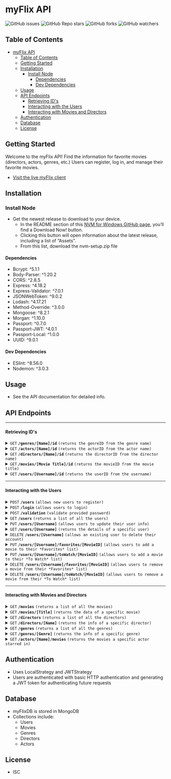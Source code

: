 # myFlix API

![GitHub issues](https://img.shields.io/github/issues/eahowell/movie_api?color=yellow)
![GitHub Repo stars](https://img.shields.io/github/stars/eahowell/movie_api)
![GitHub forks](https://img.shields.io/github/forks/eahowell/movie_api)
![GitHub watchers](https://img.shields.io/github/watchers/eahowell/movie_api)



## Table of Contents

- [myFlix API](#myflix-api)
  - [Table of Contents](#table-of-contents)
  - [Getting Started](#getting-started)
  - [Installation](#installation)
    - [Install Node](#install-node)
      - [Dependencies](#dependencies)
      - [Dev Dependencies](#dev-dependencies)
  - [Usage](#usage)
  - [API Endpoints](#api-endpoints)
      - [Retrieving ID's](#retrieving-ids)
      - [Interacting with the Users](#interacting-with-the-users)
      - [Interacting with Movies and Directors](#interacting-with-movies-and-directors)
  - [Authentication](#authentication)
  - [Database](#database)
  - [License](#license)

## Getting Started
Welcome to the myFlix API! Find the information for favorite movies (directors, actors, genres, etc.) Users can register, log in, and manage their favorite movies.

- [Visit the live myFlix client](https://eahowell-myflix.netlify.app/)

## Installation
### Install Node
  - Get the newest release to download to your device. 
    - In the README section of this [NVM for Windows GitHub page](https://github.com/coreybutler/nvm-windows#readme), you’ll find a Download Now! button. 
    - Clicking this button will open information about the latest release, including a list of “Assets”. 
    - From this list, download the nvm-setup.zip file

#### Dependencies

- Bcrypt: ^5.1.1
- Body-Parser: ^1.20.2
- CORS: ^2.8.5
- Express: ^4.18.2
- Express-Validator: ^7.0.1
- JSONWebToken: ^9.0.2
- Lodash: ^4.17.21
- Method-Override: ^3.0.0
- Mongoose: ^8.2.1
- Morgan: ^1.10.0
- Passport: ^0.7.0
- Passport-JWT: ^4.0.1
- Passport-Local: ^1.0.0
- UUID: ^9.0.1

#### Dev Dependencies

- ESlint: ^8.56.0
- Nodemon: ^3.0.3

## Usage

- See the API documentation for detailed info.

## API Endpoints

---

#### Retrieving ID's

<details>
 <summary><code>GET</code> <code><b>/genres/[Name]/id</b></code> <code>(returns the genreID from the genre name)</code></summary>

Parameters

> | Name | Type     | Data Type | Description           |
> | ---- | -------- | --------- | --------------------- |
> | Name | Required | String    | The name of the genre |

Responses

> | http code | content-type               | response                               |
> | --------- | -------------------------- | -------------------------------------- |
> | `200`     | `application/json`         | A JSON object holding the genreID      |
> | `400`     | `text/plain;charset=UTF-8` | "The genre " + Name + " was not found" |
> | `500`     | `text/plain;charset=UTF-8` | Description of the error               |

Example cURL

> ```javascript
>  curl -L GET "Content-Type: application/json" http://localhost:8080/genres/[Name]/id
> ```

</details>

<details>
 <summary><code>GET</code> <code><b>/actors/[Name]/id</b></code> <code>(returns the actorID from the actor name)</code></summary>

Parameters

> | Name | Type     | Data Type | Description           |
> | ---- | -------- | --------- | --------------------- |
> | Name | Required | String    | The name of the actor |

Responses

> | http code | content-type               | response                                    |
> | --------- | -------------------------- | ------------------------------------------- |
> | `200`     | `application/json`         | A JSON object holding the actorID           |
> | `400`     | `text/plain;charset=UTF-8` | "The actor " + actorName + " was not found" |
> | `500`     | `text/plain;charset=UTF-8` | Description of the error                    |

Example cURL

> ```javascript
>  curl -L GET "Content-Type: application/json" http://localhost:8080/actors/[Name]/id
> ```

</details>

<details>
  <summary><code>GET</code> <code><b>/directors/[Name]/id</b></code> <code>(returns the directorID from the director name)</code></summary>

Parameters

> | Name | Type     | Data Type | Description              |
> | ---- | -------- | --------- | ------------------------ |
> | Name | Required | String    | The name of the director |

Responses

> | http code | content-type               | response                                          |
> | --------- | -------------------------- | ------------------------------------------------- |
> | `200`     | `application/json`         | A JSON object holding the directorID              |
> | `400`     | `text/plain;charset=UTF-8` | "The director " + directorName + " was not found" |
> | `500`     | `text/plain;charset=UTF-8` | Description of the error                          |

Example cURL

> ```javascript
>  curl -L GET "Content-Type: application/json" http://localhost:8080/directors/[Name]/id
> ```

</details>

<details>
 <summary><code>GET</code> <code><b>/movies/[Movie Title]/id</b></code> <code>(returns the movieID from the movie title)</code></summary>

Parameters

> | Name        | Type     | Data Type | Description            |
> | ----------- | -------- | --------- | ---------------------- |
> | Movie Title | Required | String    | The title of the movie |

Responses

> | http code | content-type               | response                                |
> | --------- | -------------------------- | --------------------------------------- |
> | `200`     | `application/json`         | A JSON object holding the movieID       |
> | `400`     | `text/plain;charset=UTF-8` | "The movie " + title + " was not found" |
> | `500`     | `text/plain;charset=UTF-8` | Description of the error                |

Example cURL

> ```javascript
>  curl -L GET "Content-Type: application/json" http://localhost:8080/movies/[title]/id
> ```

</details>

<details>
  <summary><code>GET</code> <code><b>/users/[Username]/id</b></code> <code>(returns the userID from the username)</code></summary>

Parameters

> | Name     | Type     | Data Type | Description              |
> | -------- | -------- | --------- | ------------------------ |
> | Username | Required | String    | The username of the user |

Responses

> | http code | content-type               | response                                  |
> | --------- | -------------------------- | ----------------------------------------- |
> | `200`     | `application/json`         | A JSON object holding the userID          |
> | `400`     | `text/plain;charset=UTF-8` | "The user " + username + " was not found" |
> | `500`     | `text/plain;charset=UTF-8` | Description of the error                  |

Example cURL

> ```javascript
>  curl -L GET "Content-Type: application/json" http://localhost:8080/users/[Username]/id
> ```

</details>

---

#### Interacting with the Users

<details>
  <summary><code>POST</code> <code><b>/users</b></code> <code>(allows new users to register)</code></summary>

Parameters

> None

Request Body

> A JSON object holding data about the user to add, structured like:
>
> ```json
> {
>   "Username": { type: String, required: true },
>   "Password": { type: String, required: true },
>   "Email": { type: String, required: true },
>   "Birthday": Date,
>   "FirstName": { type: String, required: true },
>   "LastName": { type: String, required: true }
> }
> ```

Responses

> | http code | content-type | response |
> | --------- | -------------------------- | ------------------------------------------------- |
> | `500` | `text/plain;charset=UTF-8` | Description of the error |
> | `422` | `application/json` | A JSON object holding an array of the validation errors |
> | `409` | `text/plain;charset=UTF-8` | username + " already exists" |
> | `201` | `application/json` | A JSON object holding data about the user that was added and including a userID, structured like: |
>
> ```json
> {
>   "Username": "String",
>   "Password": "String",
>   "Email": "String",
>   "FirstName": "String",
>   "LastName": "String",
>   "Birthday": Date,
>   "FavoriteMovies": [{ ObjectId }],
>   "ToWatch": [{ ObjectId }],
>   "_id": "String"
> }
> ```

Example cURL

> ```javascript
>  curl -L POST "Content-Type: application/json" http://localhost:8080/users
> ```

</details>

<details>
  <summary><code>POST</code> <code><b>/login</b></code> <code>(allows users to login)</code></summary>

Responses

> | http code | content-type | response |
> | --------- | -------------------------- | ------------------------------------------------- |
> | `500` | `text/plain;charset=UTF-8` | Description of the error |
> | `400` | `text/plain;charset=UTF-8` | Text response "Something is not right" |
> | `200` | `application/json` | A JSON object holding data about the user and the JWT token |

Example cURL

> ```javascript
>  curl -L POST "Content-Type: application/json" http://localhost:8080/login
> ```

</details>

<details>
  <summary><code>POST</code> <code><b>/validation</b></code> <code>(validate provided password)</code></summary>

Responses

> | http code | content-type | response |
> | --------- | -------------------------- | ------------------------------------------------- |
> | `500` | `text/plain;charset=UTF-8` | Description of the error |
> | `401` | `text/plain;charset=UTF-8` | Text response "Password was not correct" |
> | `404` | `text/plain;charset=UTF-8` | Text response "Username not found" |
> | `200` | `application/json` | true |

Example cURL

> ```javascript
>  curl -L POST "Content-Type: application/json" http://localhost:8080/validation
> ```

</details>

<details>
  <summary><code>GET</code> <code><b>/users</b></code> <code>(returns a list of all the users)</code></summary>

Parameters

> None

Responses

> | http code | content-type               | response                                          |
> | --------- | -------------------------- | ------------------------------------------------- |
> | `200`     | `application/json`         | A JSON object holding data about all of the users |
> | `500`     | `text/plain;charset=UTF-8` | Description of the error                          |

Example cURL

> ```javascript
>  curl -L GET "Content-Type: application/json" http://localhost:8080/users
> ```

</details>

<details>
  <summary><code>PUT</code> <code><b>/users/[Username]</b></code> <code>(allows users to update their user info)</code></summary>

Parameters

> | Name     | Type     | Data Type | Description              |
> | -------- | -------- | --------- | ------------------------ |
> | Username | Required | String    | The username of the user |

Request Body

> A JSON object holding data about the user to add, structured like:
>
> ```json
> {
>   "Username": "eahowell",
>   "Password": "Xyz123!",
>   "FirstName": "Liz",
>   "LastName": "Howell",
>   "Email": "eahowell@gmailx.com"
> }
> ```

Responses

> | http code | content-type               | response                                    |
> | --------- | -------------------------- | ------------------------------------------- |
> | `404`     | `text/plain;charset=UTF-8` | "Username " + username + " was not found"   |
> | `201`     | `application/json`         | A JSON object holding the updated user info |
> | `500`     | `text/plain;charset=UTF-8` | Description of the error                    |

Example cURL

> ```javascript
>  curl -L PUT "Content-Type: application/json" http://localhost:8080/users/[Username]
> ```

</details>

<details>
  <summary><code>GET</code> <code><b>/users/[Username]</b></code> <code>(returns the details of a specific user)</code></summary>

Parameters

> | Name     | Type     | Data Type | Description              |
> | -------- | -------- | --------- | ------------------------ |
> | Username | Required | String    | The username of the user |

Responses

> | http code | content-type               | response                                           |
> | --------- | -------------------------- | -------------------------------------------------- |
> | `200`     | `application/json`         | A JSON object holding data about the specific user |
> | `404`     | `text/plain;charset=UTF-8` | "Username " + username + " was not found"          |
> | `500`     | `text/plain;charset=UTF-8` | Description of the error                           |

Example cURL

> ```javascript
>  curl -L GET "Content-Type: application/json" http://localhost:8080/users/[Username]
> ```

</details>

<details>
  <summary><code>DELETE</code> <code><b>/users/[Username]</b></code> <code>(allows an existing user to delete their account)</code></summary>

Parameters

> | Name     | Type     | Data Type | Description              |
> | -------- | -------- | --------- | ------------------------ |
> | Username | Required | String    | The username of the user |

Responses

> | http code | content-type               | response                                                                  |
> | --------- | -------------------------- | ------------------------------------------------------------------------- |
> | `201`     | `application/json`         | A text message indicating the user was deregistered and removed as a user |
> | `404`     | `text/plain;charset=UTF-8` | "Username " + username + " was not found"                                 |
> | `500`     | `text/plain;charset=UTF-8` | Description of the error                                                  |

Example cURL

> ```javascript
>  curl -L GET "Content-Type: application/json" http://localhost:8080/users/[Username]
> ```

</details>

<details>
  <summary><code>PUT</code> <code><b>/users/[Username]/favorites/[MovieID]</b></code> <code>(allows users to add a movie to their *Favorites* list)</code></summary>

Parameters

> | Name     | Type     | Data Type | Description                  |
> | -------- | -------- | --------- | ---------------------------- |
> | Username | Required | String    | The username of the user     |
> | MovieID  | Required | String    | The \_id of the movie to add |

Responses

> | http code | content-type               | response                                    |
> | --------- | -------------------------- | ------------------------------------------- |
> | `201`     | `application/json`         | A JSON object holding the updated user data |
> | `404`     | `text/plain;charset=UTF-8` | "Username " + username + " was not found"   |
> | `500`     | `text/plain;charset=UTF-8` | Description of the error                    |

Example cURL

> ```javascript
>  curl -L PUT "Content-Type: application/json" http://localhost:8080/users/[Username]/favorities/[MovieID]
> ```

</details>

<details>
  <summary><code>PUT</code> <code><b>/users/[Username]/toWatch/[MovieID]</b></code> <code>(allows users to add a movie to their *To Watch* list)</code></summary>

Parameters

> | Name     | Type     | Data Type | Description                  |
> | -------- | -------- | --------- | ---------------------------- |
> | Username | Required | String    | The username of the user     |
> | MovieID  | Required | String    | The \_id of the movie to add |

Responses

> | http code | content-type               | response                                    |
> | --------- | -------------------------- | ------------------------------------------- |
> | `201`     | `application/json`         | A JSON object holding the updated user data |
> | `404`     | `text/plain;charset=UTF-8` | "Username " + username + " was not found"   |
> | `500`     | `text/plain;charset=UTF-8` | Description of the error                    |

Example cURL

> ```javascript
>  curl -L PUT "Content-Type: application/json" http://localhost:8080/users/[Username]/toWatch/[MovieID]
> ```

</details>

<details>
  <summary><code>DELETE</code> <code><b>/users/[Username]/favorites/[MovieID]</b></code> <code>(allows users to remove a movie from their *Favorites* list)</code></summary>

Parameters

> | Name     | Type     | Data Type | Description                     |
> | -------- | -------- | --------- | ------------------------------- |
> | Username | Required | String    | The username of the user        |
> | MovieID  | Required | String    | The \_id of the movie to remove |

Responses

> | http code | content-type               | response                                    |
> | --------- | -------------------------- | ------------------------------------------- |
> | `201`     | `application/json`         | A JSON object holding the updated user data |
> | `404`     | `text/plain;charset=UTF-8` | "Username " + username + " was not found"   |
> | `500`     | `text/plain;charset=UTF-8` | Description of the error                    |

Example cURL

> ```javascript
>  curl -L DELETE "Content-Type: application/json" http://localhost:8080/users/[Username]/favorities/[MovieID]
> ```

</details>

<details>
  <summary><code>DELETE</code> <code><b>/users/[Username]/toWatch/[MovieID]</b></code> <code>(allows users to remove a movie from their *To Watch* list)</code></summary>

Parameters

> | Name     | Type     | Data Type | Description                     |
> | -------- | -------- | --------- | ------------------------------- |
> | Username | Required | String    | The username of the user        |
> | MovieID  | Required | String    | The \_id of the movie to remove |

Responses

> | http code | content-type               | response                                    |
> | --------- | -------------------------- | ------------------------------------------- |
> | `201`     | `application/json`         | A JSON object holding the updated user data |
> | `404`     | `text/plain;charset=UTF-8` | "Username " + username + " was not found"   |
> | `500`     | `text/plain;charset=UTF-8` | Description of the error                    |

Example cURL

> ```javascript
>  curl -L DELETE "Content-Type: application/json" http://localhost:8080/users/[Username]/toWatch/[MovieID]
> ```

</details>

---

#### Interacting with Movies and Directors

<details>
  <summary><code>GET</code> <code><b>/movies</b></code> <code>(returns a list of all the movies)</code></summary>

Parameters

> None

Responses

> | http code | content-type               | response                                           |
> | --------- | -------------------------- | -------------------------------------------------- |
> | `200`     | `application/json`         | A JSON object holding data about all of the movies |
> | `500`     | `text/plain;charset=UTF-8` | Description of the error                           |

Example cURL

> ```javascript
>  curl -L GET "Content-Type: application/json" http://localhost:8080/movies
> ```

</details>

<details>
  <summary><code>GET</code> <code><b>/movies/[Title]</b></code> <code>(returns the data of a specific movie)</code></summary>

Parameters

> | Name  | Type     | Data Type | Description            |
> | ----- | -------- | --------- | ---------------------- |
> | Title | Required | String    | The title of the movie |

Responses

> | http code | content-type               | response                                                          |
> | --------- | -------------------------- | ----------------------------------------------------------------- |
> | `500`     | `text/plain;charset=UTF-8` | Description of the error                                          |
> | `400`     | `text/plain;charset=UTF-8` | "The movie " + title + " was not found"                           |
> | `200`     | `application/json`         | A JSON object holding data about a specific movie in this format: |
>
> ```json
> {
>   "Genre": {
>     "Description": "Movies intended to elicit emotional responses from the audience, often featuring intense character    development and interpersonal conflicts.",
>     "Name": "Drama"
>   },
>   "Director": {
>     "Bio": "Boaz Yakin is an American filmmaker, screenwriter, and director known for his work on Remember the Titans and Fresh.",
>     "Birthday": "1966-06-20T05:00:00.000Z",
>     "Name": "Boaz Yakin"
>   },
>   "_id": "65ea3766ecc7df78687ec88f",
>   "Actors": ["Denzel Washington", "Will Patton", "Wood Harris"],
>   "Description": "A film based on the true story of a newly appointed African-American coach and his high school team on their first season as a racially integrated unit.",
>   "ImagePath": "image_url_here",
>   "Title": "Remember the Titans"
> }
> ```

Example cURL

> ```javascript
>  curl -L GET "Content-Type: application/json" http://localhost:8080/movies
> ```

</details>
<details>
  <summary><code>GET</code> <code><b>/directors</b></code> <code>(returns a list of all the directors)</code></summary>

Parameters

> None

Responses

> | http code | content-type               | response                                              |
> | --------- | -------------------------- | ----------------------------------------------------- |
> | `200`     | `application/json`         | A JSON object holding data about all of the directors |
> | `500`     | `text/plain;charset=UTF-8` | Description of the error                              |

Example cURL

> ```javascript
>  curl -L GET "Content-Type: application/json" http://localhost:8080/directors
> ```

</details>
<details>
  <summary><code>GET</code> <code><b>/directors/[Name]</b></code> <code>(returns the info of a specific director)</code></summary>

Parameters

> | Name | Type     | Data Type | Description              |
> | ---- | -------- | --------- | ------------------------ |
> | Name | Required | String    | The name of the director |

Responses

> | http code | content-type               | response                                                |
> | --------- | -------------------------- | ------------------------------------------------------- |
> | `500`     | `text/plain;charset=UTF-8` | Description of the error                                |
> | `400`     | `text/plain;charset=UTF-8` | "The director " + directorName + " was not found"       |
> | `200`     | `application/json`         | A JSON object holding data about the specific director. |
>
> ```json
> {
>   "_id_": "65ea58f9c4e85e82e09e8fa3",
>   "Name": "Christopher Nolan",
>   "Birthday": "1970-07-30T00:00:00.000Z",
>   "Deathday": null,
>   "Bio": "Christopher Edward Nolan is a British-American film director, producer, and screenwriter. He is known for his distinct filmmaking style, which often includes nonlinear narratives, complex plots, and philosophical themes. Nolan has directed several critically acclaimed and commercially successful films, including Inception, The Dark Knight Trilogy, and Interstellar."
> }
> ```

Example cURL

> ```javascript
>  curl -L GET "Content-Type: application/json" http://localhost:8080/directors/[Name]
> ```

</details>

<details>
  <summary><code>GET</code> <code><b>/genres</b></code> <code>(returns a list of all the genres)</code></summary>

Parameters

> None

Responses

> | http code | content-type               | response                                           |
> | --------- | -------------------------- | -------------------------------------------------- |
> | `200`     | `application/json`         | A JSON object holding data about all of the genres |
> | `500`     | `text/plain;charset=UTF-8` | Description of the error                           |

Example cURL

> ```javascript
>  curl -L GET "Content-Type: application/json" http://localhost:8080/genres
> ```

</details>

<details>
  <summary><code>GET</code> <code><b>/genres/[Genre]</b></code> <code>(returns the info of a specific genre)</code></summary>

Parameters

> | Name  | Type     | Data Type | Description                            |
> | ----- | -------- | --------- | -------------------------------------- |
> | Genre | Required | String    | The name of the genre you want info on |

Responses

> | http code | content-type               | response                                             |
> | --------- | -------------------------- | ---------------------------------------------------- |
> | `500`     | `text/plain;charset=UTF-8` | Description of the error                             |
> | `400`     | `text/plain;charset=UTF-8` | "The genre " + genre + " was not found"              |
> | `200`     | `application/json`         | A JSON object holding data about the specific genre. |
>
> ```json
> {
>   "_id": 6,
>   "Name": "Thriller",
>   "Description": "Movies characterized by intense excitement, suspense, and anticipation, often featuring plot twists and high stakes."
> }
> ```

Example cURL

> ```javascript
>  curl -L GET "Content-Type: application/json" http://localhost:8080/genres/[Genre]
> ```

</details>

<details>
  <summary><code>GET</code> <code><b>/actors/[Name]/movies</b></code> <code>(returns the movies a specific actor starred in)</code></summary>

Parameters

> | Name | Type     | Data Type | Description                                                    |
> | ---- | -------- | --------- | -------------------------------------------------------------- |
> | Name | Required | String    | The name of the actor your want to see the movies they were in |

Responses

> | http code | content-type               | response                                                |
> | --------- | -------------------------- | ------------------------------------------------------- |
> | `500`     | `text/plain;charset=UTF-8` | Description of the error                                |
> | `400`     | `text/plain;charset=UTF-8` | "The actor " + name + " was not found"                  |
> | `200`     | `application/json`         | A JSON object holding the movies the actor has been in: |
>
> ```json
> [
>   "The Lord of the Rings: The Fellowship of the Ring",
>   "Armageddon",
>   "The Strangers"
> ]
> ```

Example cURL

> ```javascript
>  curl -L GET "Content-Type: application/json" http://localhost:8080/actors/[Name]/movies
> ```

</details>

## Authentication
- Uses LocalStrategy and JWTStrategy
- Users are authenticated with basic HTTP authentication and generating a JWT token for authenticating future requests

## Database
- myFlixDB is stored in MongoDB
- Collections include:
  - Users
  - Movies
  - Genres
  - Directors
  - Actors
 
## License
- ISC
